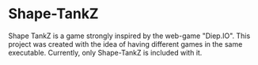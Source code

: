 # Shape-TankZ
Shape TankZ is a game strongly inspired by the web-game "Diep.IO". This project was created with the idea of having different games in the same executable. Currently, only Shape-TankZ is included with it.
